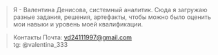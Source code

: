 >Я - Валентина Денисова, системный аналитик. Сюда я загружаю разные задания, решения, артефакты, чтобы можно было оценить мои навыки и уровень моей квалификации.

> Контакты  Почта: vd24111997@gmail.com <br>tg: @valentina_333
